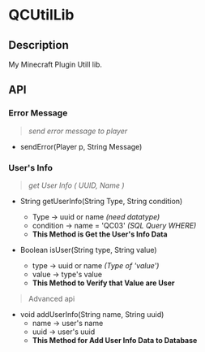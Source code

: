 # QCUtilLib

## Description
My Minecraft Plugin Utill lib.


## API

### Error Message
> *send error message to player*

- sendError(Player p, String Message)


### User's Info
> *get User Info ( UUID, Name )*

- String getUserInfo(String Type, String condition)
  - Type -> uuid or name  *(need datatype)*
  - condition -> name = 'QC03'  *(SQL Query WHERE)*
  - **This Method is Get the User's Info Data**
 
- Boolean isUser(String type, String value)
  - type -> uuid or name  *(Type of 'value')*
  - value -> type's value
  - **This Method to Verify that Value are User**

> Advanced api

- void addUserInfo(String name, String uuid)
  - name -> user's name
  - uuid -> user's uuid
  - **This Method for Add User Info Data to Database**
  
